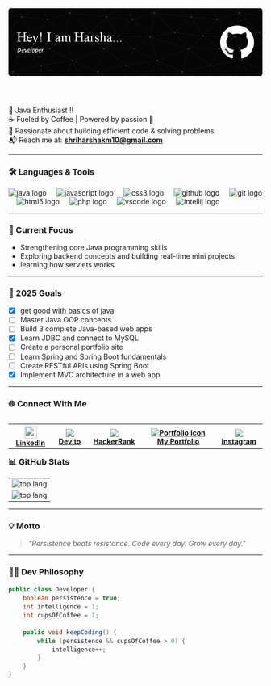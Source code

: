 <header align="left">
  <img src="github-header-image (1).png" alt="Header Banner" />
</header>


### 

🧠 Java Enthusiast !!<br>
☕ Fueled by Coffee | Powered by passion 🚀  
🌱 Passionate about building efficient code & solving problems  
📬 Reach me at: **shriharshakm10@gmail.com**

---
### 🛠️ Languages & Tools

<div align="left">
  <img src="https://cdn.jsdelivr.net/gh/devicons/devicon/icons/java/java-original.svg" height="40" alt="java logo"  />
  <img width="12" />
  <img src="https://cdn.jsdelivr.net/gh/devicons/devicon/icons/javascript/javascript-original.svg" height="40" alt="javascript logo"  />
  <img width="12" />
  <img src="https://cdn.jsdelivr.net/gh/devicons/devicon/icons/css3/css3-original.svg" height="40" alt="css3 logo"  />
  <img width="12" />
  <img src="https://cdn.jsdelivr.net/gh/devicons/devicon/icons/github/github-original.svg" height="40" alt="github logo"  />
  <img width="12" />
  <img src="https://cdn.jsdelivr.net/gh/devicons/devicon/icons/git/git-original.svg" height="40" alt="git logo"  />
  <img width="12" />
  <img src="https://cdn.jsdelivr.net/gh/devicons/devicon/icons/html5/html5-original.svg" height="40" alt="html5 logo"  />
  <img width="12" />
  <img src="https://cdn.jsdelivr.net/gh/devicons/devicon/icons/php/php-original.svg" height="40" alt="php logo"  />
  <img width="12" />
  <img src="https://cdn.jsdelivr.net/gh/devicons/devicon/icons/vscode/vscode-original.svg" height="40" alt="vscode logo"  />
  <img width="12" />
  <img src="https://cdn.jsdelivr.net/gh/devicons/devicon/icons/intellij/intellij-original.svg" height="40" alt="intellij logo"  />
</div>

---

### 🎯 Current Focus
-  Strengthening core Java programming skills
-  Exploring backend concepts and building real-time mini projects
-  learning how servlets works
---

### 🚀 2025 Goals
- [x] get good with basics of java
- [ ] Master Java OOP concepts  
- [ ] Build 3 complete Java-based web apps
- [x] Learn JDBC and connect to MySQL  
- [ ] Create a personal portfolio site  
- [ ] Learn Spring and Spring Boot fundamentals  
- [ ] Create RESTful APIs using Spring Boot  
- [x] Implement MVC architecture in a web app 

---

### 🌐 Connect With Me

<table align="left">
  <tr>  
    <th>
      <img align="center" src="https://img.icons8.com/fluency/48/linkedin.png" width="24" height="24" />  
      <a href="https://www.linkedin.com/in/shriharsha-k-m33/">LinkedIn</a>
    </th> 
    <th>
      <img align="center" src="https://img.icons8.com/color/48/dev-community.png" width="24" />
      <a href="https://dev.to/shrialt">Dev.to</a>
    </th> 
    <th>
      <img align="center"src="https://raw.githubusercontent.com/maurodesouza/profile-readme-generator/master/src/assets/icons/social/hackerrank/default.svg" width="24" />
      <a href="https://www.hackerrank.com/profile/shriharshakm10">HackerRank</a>
    </th>
    <th>
  <a href="https://shrialt.github.io/portfolio/" target="_blank" rel="noopener noreferrer">
    <img align="center" src="https://cdn-icons-png.flaticon.com/512/2965/2965879.png" width="24" alt="Portfolio icon" />
    My Portfolio
  </a>
</th>
    <th>
      <img align="center" src="https://raw.githubusercontent.com/maurodesouza/profile-readme-generator/master/src/assets/icons/social/instagram/default.svg" width="24" />
      <a href="https://www.instagram.com/shriharsha_k_m/">Instagram</a>
    </th> 
  </tr>
</table>
<br>
<br

---
---
### 📊 GitHub Stats

<table>
  <tr>
    <td>
    <img src="https://github-readme-stats.vercel.app/api/top-langs/?username=ShriAlt&layout=compact&theme=tokyonight" alt="top lang">
    </td>
  </tr>
  <tr>
    <td>
        <img src="https://streak-stats.demolab.com?user=ShriAlt&theme=tokyonight&hide_border=true" alt="top lang">
    </td>
  </tr>
</table>

---

### 💡 Motto
> *"Persistence beats resistance. Code every day. Grow every day."*

---
### 👨‍💻 Dev Philosophy

```java
public class Developer {
    boolean persistence = true;
    int intelligence = 1;
    int cupsOfCoffee = 1;

    public void keepCoding() {
        while (persistence && cupsOfCoffee > 0) {
            intelligence++;
        }
    }
}
